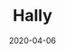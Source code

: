 ---
title: Hally
description: Hally is a fully responsive and easily customizable theme with a clean and minimal design.
image: '/assets/img/projects/hally-preview.jpg'
price: 29
home: https://jekyllthemes.io/theme/hally-masonry-jekyll-theme
demo: https://hally.netlify.com/
date: 2020-04-06
---
